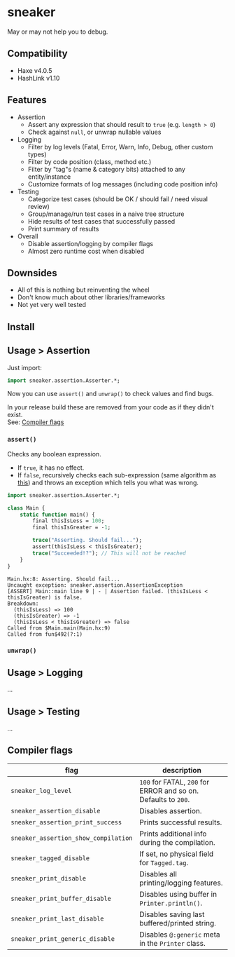# sneaker

May or may not help you to debug.

## Compatibility

- Haxe v4.0.5
- HashLink v1.10

## Features

- Assertion
	- Assert any expression that should result to `true` (e.g. `length > 0`)
	- Check against `null`, or unwrap nullable values
- Logging
  - Filter by log levels (Fatal, Error, Warn, Info, Debug, other custom types)
  - Filter by code position (class, method etc.)
  - Filter by "tag"s (name & category bits) attached to any entity/instance
  - Customize formats of log messages (including code position info)
- Testing
	- Categorize test cases (should be OK / should fail / need visual review)
	- Group/manage/run test cases in a naive tree structure
	- Hide results of test cases that successfully passed
	- Print summary of results
- Overall
	- Disable assertion/logging by compiler flags
	- Almost zero runtime cost when disabled

## Downsides

- All of this is nothing but reinventing the wheel
- Don't know much about other libraries/frameworks
- Not yet very well tested

## Install
<!-- 
```
haxelib install sneaker
```
 -->
## Usage > Assertion

Just import:

```Haxe
import sneaker.assertion.Asserter.*;
```

Now you can use `assert()` and `unwrap()` to check values and find bugs.

In your release build these are removed from your code as if they didn't exist.  
See: [Compiler flags](#Compiler-flags)

### `assert()`

Checks any boolean expression.

- If `true`, it has no effect.
- If `false`, recursively checks each sub-expression (same algorithm as [this](https://code.haxe.org/category/macros/assert-with-values.html)) and throws an exception which tells you what was wrong.

```Haxe
import sneaker.assertion.Asserter.*;

class Main {
	static function main() {
		final thisIsLess = 100;
		final thisIsGreater = -1;

		trace("Asserting. Should fail...");
		assert(thisIsLess < thisIsGreater);
		trace("Succeeded!?"); // This will not be reached
	}
}
```

```
Main.hx:8: Asserting. Should fail...
Uncaught exception: sneaker.assertion.AssertionException
[ASSERT] Main::main line 9 | - | Assertion failed. (thisIsLess < thisIsGreater) is false.
Breakdown:
  (thisIsLess) => 100
  (thisIsGreater) => -1
  (thisIsLess < thisIsGreater) => false
Called from $Main.main(Main.hx:9)
Called from fun$492(?:1)
```

### `unwrap()`



## Usage > Logging

...

## Usage > Testing

...

## Compiler flags

|flag|description|
|---|---|
|`sneaker_log_level`|`100` for FATAL, `200` for ERROR and so on. Defaults to `200`.|
|`sneaker_assertion_disable`|Disables assertion.|
|`sneaker_assertion_print_success`|Prints successful results.|
|`sneaker_assertion_show_compilation`|Prints additional info during the compilation.|
|`sneaker_tagged_disable`|If set, no physical field for `Tagged.tag`.|
|`sneaker_print_disable`|Disables all printing/logging features.|
|`sneaker_print_buffer_disable`|Disables using buffer in `Printer.println()`.|
|`sneaker_print_last_disable`|Disables saving last buffered/printed string.|
|`sneaker_print_generic_disable`|Disables `@:generic` meta in the `Printer` class.|
